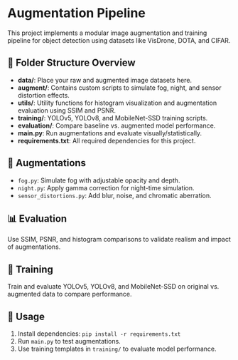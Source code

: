 # Augmentation Pipeline

This project implements a modular image augmentation and training pipeline for object detection using datasets like VisDrone, DOTA, and CIFAR.

## 📁 Folder Structure Overview

- **data/**: Place your raw and augmented image datasets here.
- **augment/**: Contains custom scripts to simulate fog, night, and sensor distortion effects.
- **utils/**: Utility functions for histogram visualization and augmentation evaluation using SSIM and PSNR.
- **training/**: YOLOv5, YOLOv8, and MobileNet-SSD training scripts.
- **evaluation/**: Compare baseline vs. augmented model performance.
- **main.py**: Run augmentations and evaluate visually/statistically.
- **requirements.txt**: All required dependencies for this project.

## 🧪 Augmentations
- `fog.py`: Simulate fog with adjustable opacity and depth.
- `night.py`: Apply gamma correction for night-time simulation.
- `sensor_distortions.py`: Add blur, noise, and chromatic aberration.

## 📊 Evaluation
Use SSIM, PSNR, and histogram comparisons to validate realism and impact of augmentations.

## 🧠 Training
Train and evaluate YOLOv5, YOLOv8, and MobileNet-SSD on original vs. augmented data to compare performance.

## 🚀 Usage
1. Install dependencies: `pip install -r requirements.txt`
2. Run `main.py` to test augmentations.
3. Use training templates in `training/` to evaluate model performance.

